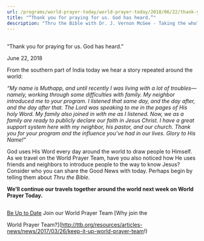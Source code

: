 ```yaml
---
url: /programs/world-prayer-today/world-prayer-today/2018/06/22/thank-you-for-praying-for-us.-god-has-heard-
title: "“Thank you for praying for us. God has heard.”"
description: "Thru the Bible with Dr. J. Vernon McGee - Taking the whole Word to the whole world"
---
```







## 
 “Thank you for praying for us. God has heard.”


June 22, 2018




From the southern part of India today we hear a story repeated around the world: 


*“My name is Muthapp, and until recently I was living with a lot of troubles—namely, working through some difficulties with family. My neighbor introduced me to your program. I listened that same day, and the day after, and the day after that. The Lord was speaking to me in the pages of His holy Word. My family also joined in with me as I listened. Now, we as a family are ready to publicly declare our faith in Jesus Christ. I have a great support system here with my neighbor, his pastor, and our church. Thank you for your program and the influence you’ve had in our lives. Glory to His Name!”*


God uses His Word every day around the world to draw people to Himself. As we travel on the World Prayer Team, have you also noticed how He uses friends and neighbors to introduce people to the way to know Jesus? Consider who you can share the Good News with today. Perhaps begin by telling them about *Thru the Bible*. 


**We’ll continue our travels together around the world next week on World Prayer Today.** 







## 




[Be Up to Date](http://feeds.feedburner.com/WorldPrayerToday "World Prayer Today RSS Feed")
Join our World Prayer Team
[Why join the  

World Prayer Team?](http://ttb.org/resources/articles-news/news/2017/03/26/keep-it-up-world-prayer-team!)




